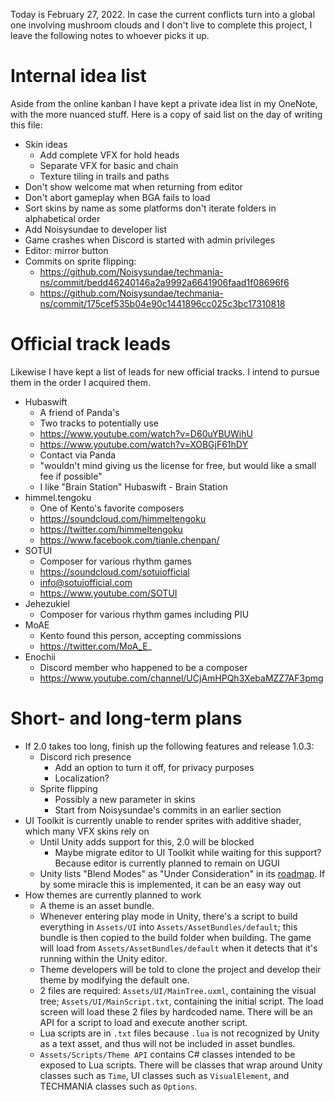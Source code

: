 Today is February 27, 2022. In case the current conflicts turn into a global one involving mushroom clouds and I don't live to complete this project, I leave the following notes to whoever picks it up.

# Internal idea list

Aside from the online kanban I have kept a private idea list in my OneNote, with the more nuanced stuff. Here is a copy of said list on the day of writing this file:

* Skin ideas
  * Add complete VFX for hold heads
  * Separate VFX for basic and chain
  * Texture tiling in trails and paths
* Don't show welcome mat when returning from editor
* Don't abort gameplay when BGA fails to load
* Sort skins by name as some platforms don't iterate folders in alphabetical order
* Add Noisysundae to developer list
* Game crashes when Discord is started with admin privileges
* Editor: mirror button
* Commits on sprite flipping:
  * https://github.com/Noisysundae/techmania-ns/commit/bedd46240146a2a9992a6641906faad1f08696f6
  * https://github.com/Noisysundae/techmania-ns/commit/175cef535b04e90c1441896cc025c3bc17310818

# Official track leads

Likewise I have kept a list of leads for new official tracks. I intend to pursue them in the order I acquired them.

* Hubaswift
  * A friend of Panda's
  * Two tracks to potentially use
  * https://www.youtube.com/watch?v=D60uYBUWihU
  * https://www.youtube.com/watch?v=XOBGjF61hDY
  * Contact via Panda
  * "wouldn't mind giving us the license for free, but would like a small fee if possible"
  * I like "Brain Station" Hubaswift - Brain Station
* himmel.tengoku
  * One of Kento's favorite composers
  * https://soundcloud.com/himmeltengoku
  * https://twitter.com/himmeltengoku
  * https://www.facebook.com/tianle.chenpan/
* SOTUI
  * Composer for various rhythm games
  * https://soundcloud.com/sotuiofficial
  * info@sotuiofficial.com
  * https://www.youtube.com/SOTUI
* Jehezukiel
  * Composer for various rhythm games including PIU
* MoAE
  * Kento found this person, accepting commissions
  * https://twitter.com/MoA_E_
* Enochii
  * Discord member who happened to be a composer
  * https://www.youtube.com/channel/UCjAmHPQh3XebaMZZ7AF3pmg

# Short- and long-term plans

* If 2.0 takes too long, finish up the following features and release 1.0.3:
  * Discord rich presence
    * Add an option to turn it off, for privacy purposes
    * Localization?
  * Sprite flipping
    * Possibly a new parameter in skins
    * Start from Noisysundae's commits in an earlier section
* UI Toolkit is currently unable to render sprites with additive shader, which many VFX skins rely on
  * Until Unity adds support for this, 2.0 will be blocked
    * Maybe migrate editor to UI Toolkit while waiting for this support? Because editor is currently planned to remain on UGUI
  * Unity lists "Blend Modes" as "Under Consideration" in its [roadmap](https://unity.com/roadmap/unity-platform/gameplay-ui-design). If by some miracle this is implemented, it can be an easy way out
* How themes are currently planned to work
  * A theme is an asset bundle.
  * Whenever entering play mode in Unity, there's a script to build everything in `Assets/UI` into `Assets/AssetBundles/default`; this bundle is then copied to the build folder when building. The game will load from `Assets/AssetBundles/default` when it detects that it's running within the Unity editor.
  * Theme developers will be told to clone the project and develop their theme by modifying the default one.
  * 2 files are required: `Assets/UI/MainTree.uxml`, containing the visual tree; `Assets/UI/MainScript.txt`, containing the initial script. The load screen will load these 2 files by hardcoded name. There will be an API for a script to load and execute another script.
  * Lua scripts are in `.txt` files because `.lua` is not recognized by Unity as a text asset, and thus will not be included in asset bundles.
  * `Assets/Scripts/Theme API` contains C# classes intended to be exposed to Lua scripts. There will be classes that wrap around Unity classes such as `Time`, UI classes such as `VisualElement`, and TECHMANIA classes such as `Options`.
